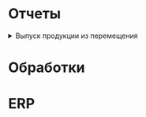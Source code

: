 
# Отчеты
<details>
<summary>Выпуск продукции из перемещения</summary>

[Contribution guidelines for this project](Выпуск продукции из перемещения.md)

</details>

# Обработки
# ERP

